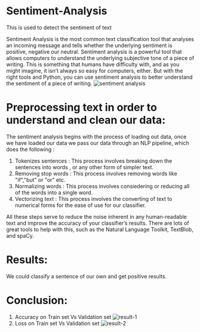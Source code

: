 # Sentiment-Analysis
This is used to detect the sentiment of text

Sentiment Analysis is the most common text classification tool that analyses an incoming message and tells whether the underlying sentiment is positive, negative our neutral.
Sentiment analysis is a powerful tool that allows computers to understand the underlying subjective tone of a piece of writing. This is something that humans have difficulty with, and as you might imagine, it isn’t always so easy for computers, either. But with the right tools and Python, you can use sentiment analysis to better understand the sentiment of a piece of writing.
![sentiment analysis](https://user-images.githubusercontent.com/77839791/108054505-be877e00-7074-11eb-9170-aabe45ee22af.png)

# Preprocessing text in order to understand and clean our data:

The sentiment analysis begins with the process of loading out data, once we have loaded our data we pass our data through an NLP pipeline, which does the following :
1. Tokenizes sentences : This process involves breaking down the sentences into words , or any other form of simpler text.
2. Removing stop words : This process involves removing words like "if","but" or "or" etc.
3. Normalizing words : This process involves consiedering or reducing all of the words into a single word.
4. Vectorizing text : This process involves the converting of text to numerical forms for the ease of use for our classifier.

All these steps serve to reduce the noise inherent in any human-readable text and improve the accuracy of your classifier’s results. There are lots of great tools to help with this, such as the Natural Language Toolkit, TextBlob, and spaCy.



# Results:
We could classify a sentence of our own and get positive results.

# Conclusion:
1. Accuracy on Train set Vs Validation set
![result-1](https://user-images.githubusercontent.com/77839791/108054614-e4148780-7074-11eb-997e-a681c7dc7726.png)
2. Loss on Train set Vs Validation set
![result-2](https://user-images.githubusercontent.com/77839791/108054737-0efedb80-7075-11eb-978a-344f192b0cf9.png)


